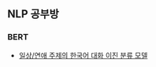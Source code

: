 ## NLP 공부방

### BERT
* [일상/연애 주제의 한국어 대화 이진 분류 모델](https://github.com/thispath98/NLP/blob/master/BERT/BERT_Korean_daily_date_texts_binary_classification.ipynb)
